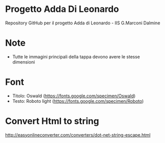 # Progetto Adda Di Leonardo
Repository GitHub per il progetto Adda di Leonardo - IIS G.Marconi Dalmine


# Note
- Tutte le immagini principali della tappa devono avere le stesse dimensioni

# Font
- Titolo: Oswald (https://fonts.google.com/specimen/Oswald)
- Testo: Roboto light (https://fonts.google.com/specimen/Roboto)

# Convert Html to string
http://easyonlineconverter.com/converters/dot-net-string-escape.html
